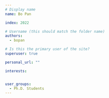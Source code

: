 ```yaml
---
# Display name
name: Bo Pan

index: 2022

# Username (this should match the folder name)
authors:
  - bopan

# Is this the primary user of the site?
superuser: true

personal_url: ""

interests:


user_groups:
  - Ph.D. Students
---
```

